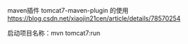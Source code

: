 
maven插件 tomcat7-maven-plugin 的使用
https://blog.csdn.net/xiaojin21cen/article/details/78570254


启动项目名称：mvn tomcat7:run
